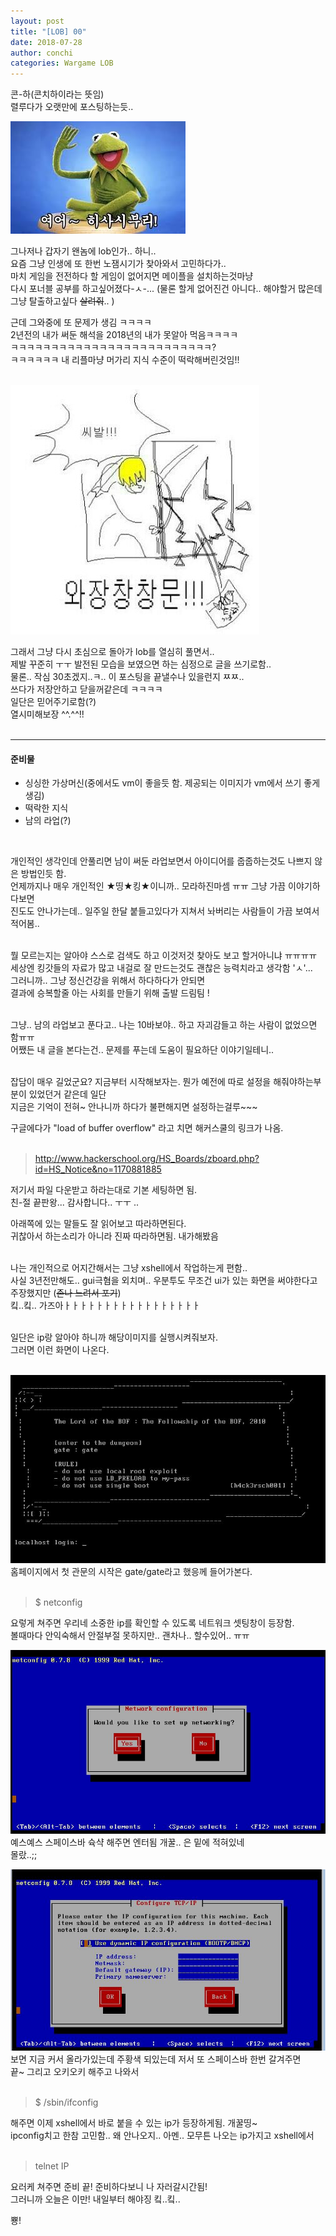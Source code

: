 ```yaml
---
layout: post
title: "[LOB] 00"
date: 2018-07-28
author: conchi
categories: Wargame LOB
---
```


콘-하(콘치하이라는 뜻임)  
렬루다가 오랫만에 포스팅하는듯..
<br>

![1](/assets/lob0/01.jpg)   

그나저나 갑자기 왠놈에 lob인가.. 하니..    
요즘 그냥 인생에 또 한번 노잼시기가 찾아와서 고민하다가..   
마치 게임을 전전하다 할 게임이 없어지면 메이플을 설치하는것마냥   
다시 포너블 공부를 하고싶어졌다-ㅅ-...
(물론 할게 없어진건 아니다.. 해야할거 많은데 그냥 탈출하고싶다 ~~살려줘~~.. )
<br>

근데 그와중에 또 문제가 생김 ㅋㅋㅋㅋ  
2년전의 내가 써둔 해석을 2018년의 내가 못알아 먹음ㅋㅋㅋㅋ  
ㅋㅋㅋㅋㅋㅋㅋㅋㅋㅋㅋㅋㅋㅋㅋㅋㅋㅋㅋㅋㅋㅋㅋㅋㅋ?  
ㅋㅋㅋㅋㅋㅋ 내 리플마냥 머가리 지식 수준이 떡락해버린것임!!  
<br>

![1](/assets/lob0/02.jpg)   

그래서 그냥 다시 초심으로 돌아가 lob를 열심히 풀면서..  
제발 꾸준히 ㅜㅜ 발전된 모습을 보였으면 하는 심정으로 글을 쓰기로함..  
물론.. 작심 30초겠지..ㅋ.. 이 포스팅을 끝낼수나 있을런지 ㅉㅉ..   
쓰다가 저장안하고 닫을꺼같은데 ㅋㅋㅋㅋ  
일단은 믿어주기로함(?)  
열시미해보장 ^^.^^!!  
<br>

- - -

#### 준비물
- 싱싱한 가상머신(중에서도 vm이 좋을듯 함. 제공되는 이미지가 vm에서 쓰기 좋게 생김)  
- 떡락한 지식  
- 남의 라업(?)  
<br>

개인적인 생각인데 안풀리면 남이 써둔 라업보면서 아이디어를 줍줍하는것도 나쁘지 않은 방법인듯 함.  
언제까지나 매우 개인적인 ★띵★킹★이니까.. 모라하진마셈 ㅠㅠ 그냥 가끔 이야기하다보면  
진도도 안나가는데.. 일주일 한달 붙들고있다가 지쳐서 놔버리는 사람들이 가끔 보여서 적어봄..  
<br>

뭘 모르는지는 알아야 스스로 검색도 하고 이것저것 찾아도 보고 할거아니냐 ㅠㅠㅠㅠ   
세상엔 킹갓들의 자료가 많고 내걸로 잘 만드는것도 괜찮은 능력치라고 생각함 'ㅅ'...  
그러니까.. 그냥 정신건강을 위해서 하다하다가 안되면  
결과에 승복할줄 아는 사회를 만들기 위해 출발 드림팀 !  
<br>

그냥.. 남의 라업보고 푼다고.. 나는 10바보야.. 하고 자괴감들고 하는 사람이 없었으면 함ㅠㅠ  
어쨌든 내 글을 본다는건.. 문제를 푸는데 도움이 필요하단 이야기일테니..  
<br>

잡담이 매우 길었군요?
지금부터 시작해보자는. 뭔가 예전에 따로 설정을 해줘야하는부분이 있었던거 같은데 일단  
지금은 기억이 전혀~ 안나니까 하다가 불편해지면 설정하는걸루~~~
<br>

구글에다가 "load of buffer overflow" 라고 치면 해커스쿨의 링크가 나옴.  
<br>

>  http://www.hackerschool.org/HS_Boards/zboard.php?id=HS_Notice&no=1170881885  

저기서 파일 다운받고 하라는대로 기본 세팅하면 됨.  
친-절 끝판왕... 감사합니다.. ㅜㅜ ..
<br>

아래쪽에 있는 말들도 잘 읽어보고 따라하면된다.  
귀찮아서 하는소리가 아니라 진짜 따라하면됨. 내가해봤음  
<br>

나는 개인적으로 어지간해서는 그냥 xshell에서 작업하는게 편함..  
사실 3년전만해도.. gui극혐을 외치며.. 우분투도 무조건 ui가 있는 화면을 써야한다고 주장했지만 (~~존나 느려서 포기~~)   
킼..킼.. 가즈아ㅏㅏㅏㅏㅏㅏㅏㅏㅏㅏㅏㅏㅏㅏㅏㅏㅏ  
<br>

일단은 ip랑 알아야 하니까 해당이미지를 실행시켜줘보자.  
그러면 이런 화면이 나온다.  
<br>

![1](/assets/lob0/04.jpg)   
홈페이지에서 첫 관문의 시작은 gate/gate라고 했응께 들어가본다.   
<br>

> $ netconfig

요렇게 쳐주면 우리네 소중한 ip를 확인할 수 있도록 네트워크 셋팅창이 등장함.   
볼때마다 안익숙해서 안절부절 못하지만.. 괜차나.. 할수있어.. ㅠㅠ  

![1](/assets/lob0/05.JPG)   
예스예스 스페이스바 슉샥 해주면 엔터됨 개꿀.. 은 밑에 적혀있네  
몰랐..;;

![1](/assets/lob0/06.JPG)   
보면 지금 커서 올라가있는데 주황색 되있는데 저서 또 스페이스바 한번 갈겨주면  
끝~ 그리고 오키오키 해주고 나와서  
<br>

>$ /sbin/ifconfig   

해주면 이제 xshell에서 바로 붙을 수 있는 ip가 등장하게됨. 개꿀띵~  
ipconfig치고 한참 고민함.. 왜 안나오지.. 아멘..
모무튼 나오는 ip가지고 xshell에서  
<br>

>telnet IP

요러케 쳐주면 준비 끝!
준비하다보니 나 자러갈시간됨!  
그러니까 오늘은 이만! 내일부터 해야징 킼..킼..
<br>

뿅!
